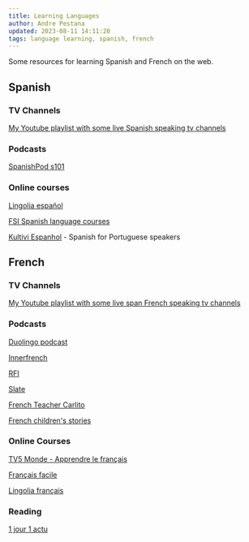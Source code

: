 ```yaml
---
title: Learning Languages
author: Andre Pestana
updated: 2023-08-11 14:11:20
tags: language learning, spanish, french
---
```


<!-- excerpt -->

Some resources for learning Spanish and French on the web.

<!-- excerpt -->

## Spanish

### TV Channels

[My Youtube playlist with some live Spanish speaking tv channels](https://www.youtube.com/watch?v=HPiv1pzIPRc&list=PLdfr6HQrFBncuisWM9TkaNfN3oniL5XqN)

### Podcasts

[SpanishPod s101](https://www.spanishpod101.com/)

### Online courses

[Lingolia español](https://espanol.lingolia.com/es/)

[FSI Spanish language courses](https://www.fsi-language-courses.org/fsi-language-courses/)

[Kultivi Espanhol](https://kultivi.com/cursos/idiomas/espanhol) - Spanish for Portuguese speakers

## French

### TV Channels

[My Youtube playlist with some live span French speaking tv channels](https://youtube.com/playlist?list=PL8A1DF78263CB20BE)

### Podcasts

[Duolingo podcast](https://podcast.duolingo.com/french)

[Innerfrench](https://innerfrench.com/)

[RFI](https://francaisfacile.rfi.fr/fr/?from=savoirs)

[Slate](https://www.slate.fr/audio/podcasts/)

[French Teacher Carlito](https://frenchteachercarlito.substack.com/)

[French children's stories](https://www.thefrenchexperiment.com/stories)

### Online Courses

[TV5 Monde - Apprendre le français](https://apprendre.tv5monde.com/fr)

[Français facile](https://www.francaisfacile.com/)

[Lingolia français](https://francais.lingolia.com/fr/)

### Reading

[1 jour 1 actu](https://www.1jour1actu.com/)
